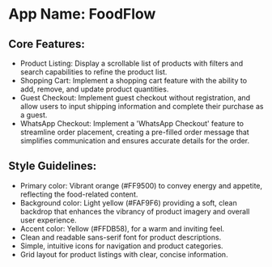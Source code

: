 # **App Name**: FoodFlow

## Core Features:

- Product Listing: Display a scrollable list of products with filters and search capabilities to refine the product list.
- Shopping Cart: Implement a shopping cart feature with the ability to add, remove, and update product quantities.
- Guest Checkout: Implement guest checkout without registration, and allow users to input shipping information and complete their purchase as a guest.
- WhatsApp Checkout: Implement a 'WhatsApp Checkout' feature to streamline order placement, creating a pre-filled order message that simplifies communication and ensures accurate details for the order.

## Style Guidelines:

- Primary color: Vibrant orange (#FF9500) to convey energy and appetite, reflecting the food-related content.
- Background color: Light yellow (#FAF9F6) providing a soft, clean backdrop that enhances the vibrancy of product imagery and overall user experience.
- Accent color: Yellow (#FFDB58), for a warm and inviting feel.
- Clean and readable sans-serif font for product descriptions.
- Simple, intuitive icons for navigation and product categories.
- Grid layout for product listings with clear, concise information.